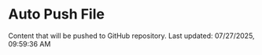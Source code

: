 # Auto Push File

Content that will be pushed to GitHub repository.
Last updated: 07/27/2025, 09:59:36 AM